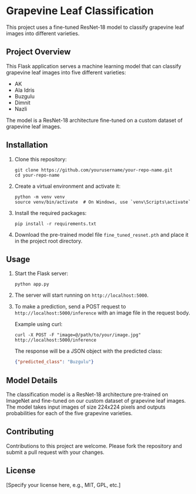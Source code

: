 # Grapevine Leaf Classification

This project uses a fine-tuned ResNet-18 model to classify grapevine leaf images into different varieties.

## Project Overview

This Flask application serves a machine learning model that can classify grapevine leaf images into five different varieties:
- AK
- Ala Idris
- Buzgulu
- Dimnit
- Nazli

The model is a ResNet-18 architecture fine-tuned on a custom dataset of grapevine leaf images.

## Installation

1. Clone this repository:
   ```
   git clone https://github.com/yourusername/your-repo-name.git
   cd your-repo-name
   ```

2. Create a virtual environment and activate it:
   ```
   python -m venv venv
   source venv/bin/activate  # On Windows, use `venv\Scripts\activate`
   ```

3. Install the required packages:
   ```
   pip install -r requirements.txt
   ```

4. Download the pre-trained model file `fine_tuned_resnet.pth` and place it in the project root directory.

## Usage

1. Start the Flask server:
   ```
   python app.py
   ```

2. The server will start running on `http://localhost:5000`.

3. To make a prediction, send a POST request to `http://localhost:5000/inference` with an image file in the request body.

   Example using curl:
   ```
   curl -X POST -F "image=@/path/to/your/image.jpg" http://localhost:5000/inference
   ```

   The response will be a JSON object with the predicted class:
   ```json
   {"predicted_class": "Buzgulu"}
   ```

## Model Details

The classification model is a ResNet-18 architecture pre-trained on ImageNet and fine-tuned on our custom dataset of grapevine leaf images. The model takes input images of size 224x224 pixels and outputs probabilities for each of the five grapevine varieties.

## Contributing

Contributions to this project are welcome. Please fork the repository and submit a pull request with your changes.

## License

[Specify your license here, e.g., MIT, GPL, etc.]
